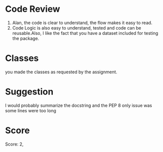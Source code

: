 # Code Review 

1. Alan, the code is clear to understand, the flow makes it easy to read. 
2. Code Logic is also easy to understand, tested and code can be reusable.Also, I like the fact that 
you have a dataset included for testing the package. 
# Classes
 you made the classes as requested  by the assignment. 

# Suggestion
 I would probably summarize the docstring and the PEP 8 only issue was some lines were too long

# Score 

Score: 2,
